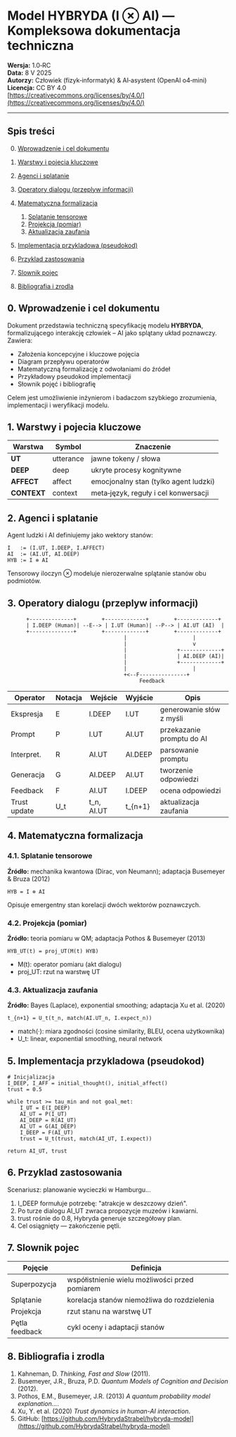 # Model HYBRYDA (I ⊗ AI) — Kompleksowa dokumentacja techniczna

**Wersja:** 1.0‑RC  
**Data:** 8 V 2025  
**Autorzy:** Człowiek (fizyk‑informatyk) & AI‑asystent (OpenAI o4‑mini)  
**Licencja:** CC BY 4.0  
[https://creativecommons.org/licenses/by/4.0/](https://creativecommons.org/licenses/by/4.0/)

---

## Spis treści

0. [Wprowadzenie i cel dokumentu](#0-wprowadzenie-i-cel-dokumentu)
1. [Warstwy i pojecia kluczowe](#1-warstwy-i-pojecia-kluczowe)
2. [Agenci i splatanie](#2-agenci-i-splatanie)
3. [Operatory dialogu (przeplyw informacji)](#3-operatory-dialogu-przeplyw-informacji)
4. [Matematyczna formalizacja](#4-matematyczna-formalizacja)

   1. [Splatanie tensorowe](#41-splatanie-tensorowe)
   2. [Projekcja (pomiar)](#42-projekcja-pomiar)
   3. [Aktualizacja zaufania](#43-aktualizacja-zaufania)
5. [Implementacja przykladowa (pseudokod)](#5-implementacja-przykladowa-pseudokod)
6. [Przyklad zastosowania](#6-przyklad-zastosowania)
7. [Slownik pojec](#7-slownik-pojec)
8. [Bibliografia i zrodla](#8-bibliografia-i-zrodla)

## 0. Wprowadzenie i cel dokumentu

Dokument przedstawia techniczną specyfikację modelu **HYBRYDA**, formalizującego interakcję człowiek – AI jako splątany układ poznawczy. Zawiera:

* Założenia koncepcyjne i kluczowe pojęcia
* Diagram przepływu operatorów
* Matematyczną formalizację z odwołaniami do źródeł
* Przykładowy pseudokod implementacji
* Słownik pojęć i bibliografię

Celem jest umożliwienie inżynierom i badaczom szybkiego zrozumienia, implementacji i weryfikacji modelu.

## 1. Warstwy i pojecia kluczowe

| Warstwa     | Symbol    | Znaczenie                             |
| ----------- | --------- | ------------------------------------- |
| **UT**      | utterance | jawne tokeny / słowa                  |
| **DEEP**    | deep      | ukryte procesy kognitywne             |
| **AFFECT**  | affect    | emocjonalny stan (tylko agent ludzki) |
| **CONTEXT** | context   | meta‑język, reguły i cel konwersacji  |

## 2. Agenci i splatanie

Agent ludzki i AI definiujemy jako wektory stanów:

```
I   := (I.UT, I.DEEP, I.AFFECT)
AI  := (AI.UT, AI.DEEP)
HYB := I ⊗ AI
```

Tensorowy iloczyn ⊗ modeluje nierozerwalne splątanie stanów obu podmiotów.

## 3. Operatory dialogu (przeplyw informacji)

```
      +--------------+        +-------------+        +-------------+
      | I.DEEP (Human)| --E--> | I.UT (Human)| --P--> | AI.UT (AI)  |
      +--------------+        +-------------+        +-------------+
                                     |                     |
                                     |                     v
                                     |                +-------------+
                                     |                | AI.DEEP (AI)|
                                     |                +-------------+
                                     |                     |
                                     +<--F---------------+
                                          Feedback
```

| Operator     | Notacja | Wejście     | Wyjście  | Opis                      |
| ------------ | ------- | ----------- | -------- | ------------------------- |
| Ekspresja    | E       | I.DEEP      | I.UT     | generowanie słów z myśli  |
| Prompt       | P       | I.UT        | AI.UT    | przekazanie promptu do AI |
| Interpret.   | R       | AI.UT       | AI.DEEP  | parsowanie promptu        |
| Generacja    | G       | AI.DEEP     | AI.UT    | tworzenie odpowiedzi      |
| Feedback     | F       | AI.UT       | I.DEEP   | ocena odpowiedzi          |
| Trust update | U_t     | t_n, AI.UT  | t_{n+1}  | aktualizacja zaufania     |

## 4. Matematyczna formalizacja

### 4.1. Splatanie tensorowe

**Źródło:** mechanika kwantowa (Dirac, von Neumann); adaptacja Busemeyer & Bruza (2012)

```
HYB = I ⊗ AI
```

Opisuje emergentny stan korelacji dwóch wektorów poznawczych.

### 4.2. Projekcja (pomiar)

**Źródło:** teoria pomiaru w QM; adaptacja Pothos & Busemeyer (2013)

```
HYB_UT(t) = proj_UT(M(t) HYB)
```

* M(t): operator pomiaru (akt dialogu)
* proj\_UT: rzut na warstwę UT

### 4.3. Aktualizacja zaufania

**Źródło:** Bayes (Laplace), exponential smoothing; adaptacja Xu et al. (2020)

```
t_{n+1} = U_t(t_n, match(AI.UT_n, I.expect_n))
```

* match(·): miara zgodności (cosine similarity, BLEU, ocena użytkownika)
* U\_t: linear, exponential smoothing, neural network

## 5. Implementacja przykladowa (pseudokod)

```
# Inicjalizacja
I_DEEP, I_AFF = initial_thought(), initial_affect()
trust = 0.5

while trust >= tau_min and not goal_met:
    I_UT = E(I_DEEP)
    AI_UT = P(I_UT)
    AI_DEEP = R(AI_UT)
    AI_UT = G(AI_DEEP)
    I_DEEP = F(AI_UT)
    trust = U_t(trust, match(AI_UT, I.expect))

return AI_UT, trust
```

## 6. Przyklad zastosowania

Scenariusz: planowanie wycieczki w Hamburgu...

1. I\_DEEP formułuje potrzebę: "atrakcje w deszczowy dzień".
2. Po turze dialogu AI\_UT zwraca propozycje muzeów i kawiarni.
3. trust rośnie do 0.8, Hybryda generuje szczegółowy plan.
4. Cel osiągnięty — zakończenie pętli.

## 7. Slownik pojec

| Pojęcie        | Definicja                                      |
| -------------- | ---------------------------------------------- |
| Superpozycja   | współistnienie wielu możliwości przed pomiarem |
| Splątanie      | korelacja stanów niemożliwa do rozdzielenia    |
| Projekcja      | rzut stanu na warstwę UT                       |
| Pętla feedback | cykl oceny i adaptacji stanów                  |

## 8. Bibliografia i zrodla

1. Kahneman, D. *Thinking, Fast and Slow* (2011).
2. Busemeyer, J.R., Bruza, P.D. *Quantum Models of Cognition and Decision* (2012).
3. Pothos, E.M., Busemeyer, J.R. (2013) *A quantum probability model explanation...*.
4. Xu, Y. et al. (2020) *Trust dynamics in human-AI interaction*.
5. GitHub: [https://github.com/HybrydaStrabel/hybryda-model](https://github.com/HybrydaStrabel/hybryda-model)
